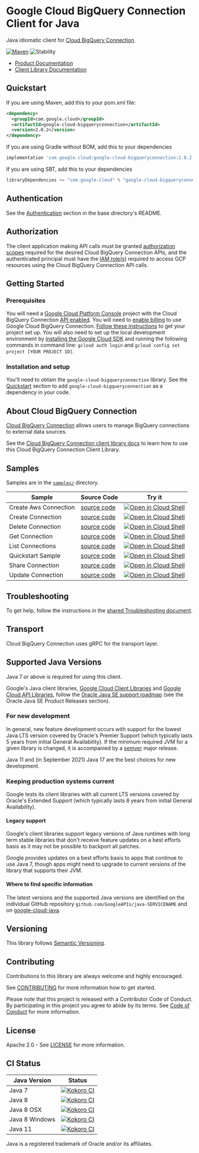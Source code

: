 # Google Cloud BigQuery Connection Client for Java

Java idiomatic client for [Cloud BigQuery Connection][product-docs].

[![Maven][maven-version-image]][maven-version-link]
![Stability][stability-image]

- [Product Documentation][product-docs]
- [Client Library Documentation][javadocs]


## Quickstart


If you are using Maven, add this to your pom.xml file:


```xml
<dependency>
  <groupId>com.google.cloud</groupId>
  <artifactId>google-cloud-bigqueryconnection</artifactId>
  <version>2.0.2</version>
</dependency>

```

If you are using Gradle without BOM, add this to your dependencies

```Groovy
implementation 'com.google.cloud:google-cloud-bigqueryconnection:2.0.2'
```

If you are using SBT, add this to your dependencies

```Scala
libraryDependencies += "com.google.cloud" % "google-cloud-bigqueryconnection" % "2.0.2"
```

## Authentication

See the [Authentication][authentication] section in the base directory's README.

## Authorization

The client application making API calls must be granted [authorization scopes][auth-scopes] required for the desired Cloud BigQuery Connection APIs, and the authenticated principal must have the [IAM role(s)][predefined-iam-roles] required to access GCP resources using the Cloud BigQuery Connection API calls.

## Getting Started

### Prerequisites

You will need a [Google Cloud Platform Console][developer-console] project with the Cloud BigQuery Connection [API enabled][enable-api].
You will need to [enable billing][enable-billing] to use Google Cloud BigQuery Connection.
[Follow these instructions][create-project] to get your project set up. You will also need to set up the local development environment by
[installing the Google Cloud SDK][cloud-sdk] and running the following commands in command line:
`gcloud auth login` and `gcloud config set project [YOUR PROJECT ID]`.

### Installation and setup

You'll need to obtain the `google-cloud-bigqueryconnection` library.  See the [Quickstart](#quickstart) section
to add `google-cloud-bigqueryconnection` as a dependency in your code.

## About Cloud BigQuery Connection


[Cloud BigQuery Connection][product-docs] allows users to manage BigQuery connections to external data sources.

See the [Cloud BigQuery Connection client library docs][javadocs] to learn how to
use this Cloud BigQuery Connection Client Library.





## Samples

Samples are in the [`samples/`](https://github.com/googleapis/java-bigqueryconnection/tree/master/samples) directory.

| Sample                      | Source Code                       | Try it |
| --------------------------- | --------------------------------- | ------ |
| Create Aws Connection | [source code](https://github.com/googleapis/java-bigqueryconnection/blob/master/samples/snippets/src/main/java/com/example/bigqueryconnection/CreateAwsConnection.java) | [![Open in Cloud Shell][shell_img]](https://console.cloud.google.com/cloudshell/open?git_repo=https://github.com/googleapis/java-bigqueryconnection&page=editor&open_in_editor=samples/snippets/src/main/java/com/example/bigqueryconnection/CreateAwsConnection.java) |
| Create Connection | [source code](https://github.com/googleapis/java-bigqueryconnection/blob/master/samples/snippets/src/main/java/com/example/bigqueryconnection/CreateConnection.java) | [![Open in Cloud Shell][shell_img]](https://console.cloud.google.com/cloudshell/open?git_repo=https://github.com/googleapis/java-bigqueryconnection&page=editor&open_in_editor=samples/snippets/src/main/java/com/example/bigqueryconnection/CreateConnection.java) |
| Delete Connection | [source code](https://github.com/googleapis/java-bigqueryconnection/blob/master/samples/snippets/src/main/java/com/example/bigqueryconnection/DeleteConnection.java) | [![Open in Cloud Shell][shell_img]](https://console.cloud.google.com/cloudshell/open?git_repo=https://github.com/googleapis/java-bigqueryconnection&page=editor&open_in_editor=samples/snippets/src/main/java/com/example/bigqueryconnection/DeleteConnection.java) |
| Get Connection | [source code](https://github.com/googleapis/java-bigqueryconnection/blob/master/samples/snippets/src/main/java/com/example/bigqueryconnection/GetConnection.java) | [![Open in Cloud Shell][shell_img]](https://console.cloud.google.com/cloudshell/open?git_repo=https://github.com/googleapis/java-bigqueryconnection&page=editor&open_in_editor=samples/snippets/src/main/java/com/example/bigqueryconnection/GetConnection.java) |
| List Connections | [source code](https://github.com/googleapis/java-bigqueryconnection/blob/master/samples/snippets/src/main/java/com/example/bigqueryconnection/ListConnections.java) | [![Open in Cloud Shell][shell_img]](https://console.cloud.google.com/cloudshell/open?git_repo=https://github.com/googleapis/java-bigqueryconnection&page=editor&open_in_editor=samples/snippets/src/main/java/com/example/bigqueryconnection/ListConnections.java) |
| Quickstart Sample | [source code](https://github.com/googleapis/java-bigqueryconnection/blob/master/samples/snippets/src/main/java/com/example/bigqueryconnection/QuickstartSample.java) | [![Open in Cloud Shell][shell_img]](https://console.cloud.google.com/cloudshell/open?git_repo=https://github.com/googleapis/java-bigqueryconnection&page=editor&open_in_editor=samples/snippets/src/main/java/com/example/bigqueryconnection/QuickstartSample.java) |
| Share Connection | [source code](https://github.com/googleapis/java-bigqueryconnection/blob/master/samples/snippets/src/main/java/com/example/bigqueryconnection/ShareConnection.java) | [![Open in Cloud Shell][shell_img]](https://console.cloud.google.com/cloudshell/open?git_repo=https://github.com/googleapis/java-bigqueryconnection&page=editor&open_in_editor=samples/snippets/src/main/java/com/example/bigqueryconnection/ShareConnection.java) |
| Update Connection | [source code](https://github.com/googleapis/java-bigqueryconnection/blob/master/samples/snippets/src/main/java/com/example/bigqueryconnection/UpdateConnection.java) | [![Open in Cloud Shell][shell_img]](https://console.cloud.google.com/cloudshell/open?git_repo=https://github.com/googleapis/java-bigqueryconnection&page=editor&open_in_editor=samples/snippets/src/main/java/com/example/bigqueryconnection/UpdateConnection.java) |



## Troubleshooting

To get help, follow the instructions in the [shared Troubleshooting document][troubleshooting].

## Transport

Cloud BigQuery Connection uses gRPC for the transport layer.

## Supported Java Versions

Java 7 or above is required for using this client.

Google's Java client libraries,
[Google Cloud Client Libraries][cloudlibs]
and
[Google Cloud API Libraries][apilibs],
follow the
[Oracle Java SE support roadmap][oracle]
(see the Oracle Java SE Product Releases section).

### For new development

In general, new feature development occurs with support for the lowest Java
LTS version covered by  Oracle's Premier Support (which typically lasts 5 years
from initial General Availability). If the minimum required JVM for a given
library is changed, it is accompanied by a [semver][semver] major release.

Java 11 and (in September 2021) Java 17 are the best choices for new
development.

### Keeping production systems current

Google tests its client libraries with all current LTS versions covered by
Oracle's Extended Support (which typically lasts 8 years from initial
General Availability).

#### Legacy support

Google's client libraries support legacy versions of Java runtimes with long
term stable libraries that don't receive feature updates on a best efforts basis
as it may not be possible to backport all patches.

Google provides updates on a best efforts basis to apps that continue to use
Java 7, though apps might need to upgrade to current versions of the library
that supports their JVM.

#### Where to find specific information

The latest versions and the supported Java versions are identified on
the individual GitHub repository `github.com/GoogleAPIs/java-SERVICENAME`
and on [google-cloud-java][g-c-j].

## Versioning


This library follows [Semantic Versioning](http://semver.org/).



## Contributing


Contributions to this library are always welcome and highly encouraged.

See [CONTRIBUTING][contributing] for more information how to get started.

Please note that this project is released with a Contributor Code of Conduct. By participating in
this project you agree to abide by its terms. See [Code of Conduct][code-of-conduct] for more
information.


## License

Apache 2.0 - See [LICENSE][license] for more information.

## CI Status

Java Version | Status
------------ | ------
Java 7 | [![Kokoro CI][kokoro-badge-image-1]][kokoro-badge-link-1]
Java 8 | [![Kokoro CI][kokoro-badge-image-2]][kokoro-badge-link-2]
Java 8 OSX | [![Kokoro CI][kokoro-badge-image-3]][kokoro-badge-link-3]
Java 8 Windows | [![Kokoro CI][kokoro-badge-image-4]][kokoro-badge-link-4]
Java 11 | [![Kokoro CI][kokoro-badge-image-5]][kokoro-badge-link-5]

Java is a registered trademark of Oracle and/or its affiliates.

[product-docs]: https://cloud.google.com/bigquery/docs/reference/bigqueryconnection/rest
[javadocs]: https://cloud.google.com/bigquery/docs/reference/reservations/rpc/google.cloud.bigquery.reservation.v1beta1
[kokoro-badge-image-1]: http://storage.googleapis.com/cloud-devrel-public/java/badges/java-bigqueryconnection/java7.svg
[kokoro-badge-link-1]: http://storage.googleapis.com/cloud-devrel-public/java/badges/java-bigqueryconnection/java7.html
[kokoro-badge-image-2]: http://storage.googleapis.com/cloud-devrel-public/java/badges/java-bigqueryconnection/java8.svg
[kokoro-badge-link-2]: http://storage.googleapis.com/cloud-devrel-public/java/badges/java-bigqueryconnection/java8.html
[kokoro-badge-image-3]: http://storage.googleapis.com/cloud-devrel-public/java/badges/java-bigqueryconnection/java8-osx.svg
[kokoro-badge-link-3]: http://storage.googleapis.com/cloud-devrel-public/java/badges/java-bigqueryconnection/java8-osx.html
[kokoro-badge-image-4]: http://storage.googleapis.com/cloud-devrel-public/java/badges/java-bigqueryconnection/java8-win.svg
[kokoro-badge-link-4]: http://storage.googleapis.com/cloud-devrel-public/java/badges/java-bigqueryconnection/java8-win.html
[kokoro-badge-image-5]: http://storage.googleapis.com/cloud-devrel-public/java/badges/java-bigqueryconnection/java11.svg
[kokoro-badge-link-5]: http://storage.googleapis.com/cloud-devrel-public/java/badges/java-bigqueryconnection/java11.html
[stability-image]: https://img.shields.io/badge/stability-ga-green
[maven-version-image]: https://img.shields.io/maven-central/v/com.google.cloud/google-cloud-bigqueryconnection.svg
[maven-version-link]: https://search.maven.org/search?q=g:com.google.cloud%20AND%20a:google-cloud-bigqueryconnection&core=gav
[authentication]: https://github.com/googleapis/google-cloud-java#authentication
[auth-scopes]: https://developers.google.com/identity/protocols/oauth2/scopes
[predefined-iam-roles]: https://cloud.google.com/iam/docs/understanding-roles#predefined_roles
[iam-policy]: https://cloud.google.com/iam/docs/overview#cloud-iam-policy
[developer-console]: https://console.developers.google.com/
[create-project]: https://cloud.google.com/resource-manager/docs/creating-managing-projects
[cloud-sdk]: https://cloud.google.com/sdk/
[troubleshooting]: https://github.com/googleapis/google-cloud-common/blob/master/troubleshooting/readme.md#troubleshooting
[contributing]: https://github.com/googleapis/java-bigqueryconnection/blob/master/CONTRIBUTING.md
[code-of-conduct]: https://github.com/googleapis/java-bigqueryconnection/blob/master/CODE_OF_CONDUCT.md#contributor-code-of-conduct
[license]: https://github.com/googleapis/java-bigqueryconnection/blob/master/LICENSE
[enable-billing]: https://cloud.google.com/apis/docs/getting-started#enabling_billing
[enable-api]: https://console.cloud.google.com/flows/enableapi?apiid=bigqueryconnection.googleapis.com
[libraries-bom]: https://github.com/GoogleCloudPlatform/cloud-opensource-java/wiki/The-Google-Cloud-Platform-Libraries-BOM
[shell_img]: https://gstatic.com/cloudssh/images/open-btn.png

[semver]: https://semver.org/
[cloudlibs]: https://cloud.google.com/apis/docs/client-libraries-explained
[apilibs]: https://cloud.google.com/apis/docs/client-libraries-explained#google_api_client_libraries
[oracle]: https://www.oracle.com/java/technologies/java-se-support-roadmap.html
[g-c-j]: http://github.com/googleapis/google-cloud-java
